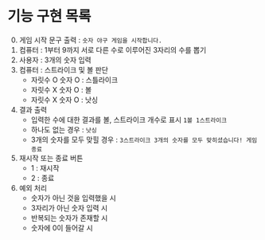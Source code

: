 # 기능 구현 목록

0. 게임 시작 문구 출력 : `숫자 야구 게임을 시작합니다.`
1. 컴퓨터 : 1부터 9까지 서로 다른 수로 이루어진 3자리의 수를 뽑기
2. 사용자 : 3개의 숫자 입력
3. 컴퓨터 : 스트라이크 및 볼 판단
   - 자릿수 O 숫자 O : 스틀라이크
   - 자릿수 X 숫자 O : 볼
   - 자릿수 X 숫자 O : 낫싱
4. 결과 출력
   - 입력한 수에 대한 결과를 볼, 스트라이크 개수로 표시
     `1볼 1스트라이크`
   - 하나도 없는 경우 : `낫싱`
   - 3개의 숫자를 모두 맞힐 경우 :
     `3스트라이크 3개의 숫자를 모두 맞히셨습니다! 게임 종료`
5. 재시작 또는 종료 버튼
   - 1 : 재시작
   - 2 : 종료
6. 예외 처리
   - 숫자가 아닌 것을 입력했을 시
   - 3자리가 아닌 숫자 입력 시
   - 반복되는 숫자가 존재할 시
   - 숫자에 0이 들어갈 시
